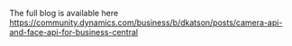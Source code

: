 The full blog is available here https://community.dynamics.com/business/b/dkatson/posts/camera-api-and-face-api-for-business-central
